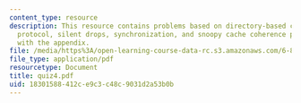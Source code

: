 ```yaml
---
content_type: resource
description: This resource contains problems based on directory-based cache coherence
  protocol, silent drops, synchronization, and snoopy cache coherence protocol along
  with the appendix.
file: /media/https%3A/open-learning-course-data-rc.s3.amazonaws.com/6-823-computer-system-architecture-fall-2005/18301588412ce9c3c48c9031d2a53b0b_quiz4.pdf
file_type: application/pdf
resourcetype: Document
title: quiz4.pdf
uid: 18301588-412c-e9c3-c48c-9031d2a53b0b
---
```

